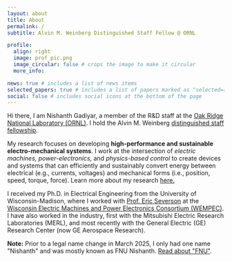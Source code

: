 ```yaml
---
layout: about
title: About
permalink: /
subtitle: Alvin M. Weinberg Distinguished Staff Fellow @ ORNL

profile:
  align: right
  image: prof_pic.png
  image_circular: false # crops the image to make it circular
  more_info:

news: true # includes a list of news items
selected_papers: true # includes a list of papers marked as "selected={true}"
social: false # includes social icons at the bottom of the page
---
```


Hi there, I am Nishanth Gadiyar, a member of the R&D staff at the [Oak Ridge National Laboratory (ORNL)](https://www.ornl.gov/staff-profile/fnu-nishanth). I hold the Alvin M. Weinberg [distinguished staff fellowship](https://www.ornl.gov/careers/distinguished-fellowships).

My research focuses on developing **high-performance and sustainable electro-mechanical systems**. I work at the intersection of *electric machines, power-electronics,* and *physics-based control*
to create devices and systems that can efficiently and sustainably convert energy between electrical (e.g., currents, voltages) and mechanical forms (i.e., position, speed, torque, force). Learn more about my research [here.](https://nishanth.work/research/)

I received my Ph.D. in Electrical Engineering from the University of Wisconsin-Madison, where I worked with [Prof. Eric Severson](https://elev.umn.edu/) at the [Wisconsin Electric Machines and Power Electronics Consortium (WEMPEC)](https://wempec.wisc.edu/). 
I have also worked in the industry, first with the Mitsubishi Electric Research Laboratories (MERL), and most recently with the General Electric (GE) Research Center (now GE Aerospace Research).

**Note:** Prior to a legal name change in March 2025, I only had one name "Nishanth" and was mostly known as FNU Nishanth. [Read about "FNU"](https://viveksinghblog.medium.com/change-my-name-remove-fnu-9bb5687e44c). 
